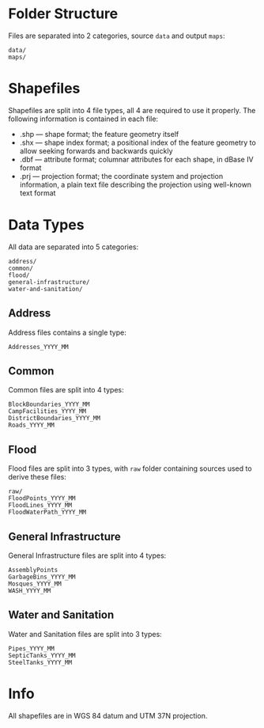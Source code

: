 # Folder Structure

Files are separated into 2 categories, source `data` and output `maps`:

```
data/
maps/
```

# Shapefiles

Shapefiles are split into 4 file types, all 4 are required to use it properly. The following information is contained in each file:

- .shp — shape format; the feature geometry itself
- .shx — shape index format; a positional index of the feature geometry to allow seeking forwards and backwards quickly
- .dbf — attribute format; columnar attributes for each shape, in dBase IV format
- .prj — projection format; the coordinate system and projection information, a plain text file describing the projection using well-known text format

# Data Types

All data are separated into 5 categories:

```
address/
common/
flood/
general-infrastructure/ 
water-and-sanitation/
```

## Address

Address files contains a single type:

```
Addresses_YYYY_MM
```

## Common

Common files are split into 4 types:

```
BlockBoundaries_YYYY_MM
CampFacilities_YYYY_MM
DistrictBoundaries_YYYY_MM
Roads_YYYY_MM
```

## Flood

Flood files are split into 3 types, with `raw` folder containing sources used to derive these files:

```
raw/
FloodPoints_YYYY_MM
FloodLines_YYYY_MM
FloodWaterPath_YYYY_MM
```

## General Infrastructure

General Infrastructure files are split into 4 types:

```
AssemblyPoints
GarbageBins_YYYY_MM
Mosques_YYYY_MM
WASH_YYYY_MM
```

## Water and Sanitation

Water and Sanitation files are split into 3 types:

```
Pipes_YYYY_MM
SepticTanks_YYYY_MM
SteelTanks_YYYY_MM
```

# Info

All shapefiles are in WGS 84 datum and UTM 37N projection.
